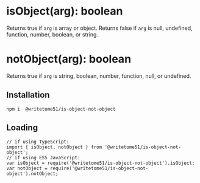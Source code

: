 # isObject(arg): boolean

Returns true if `arg` is array or object.
Returns false if `arg` is null, undefined, function, number, boolean, or string.

# notObject(arg): boolean

Returns true if `arg` is string, boolean, number, function, null, or undefined.


## Installation
`npm i  @writetome51/is-object-not-object`

## Loading
```
// if using TypeScript:
import { isObject, notObject } from '@writetome51/is-object-not-object';
// if using ES5 JavaScript:
var isObject = require('@writetome51/is-object-not-object').isObject;
var notObject = require('@writetome51/is-object-not-object').notObject;
```
